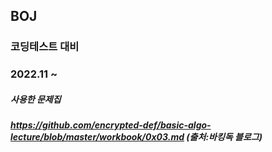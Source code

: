 ## BOJ
### 코딩테스트 대비
### 2022.11 ~

##### 사용한 문제집
##### https://github.com/encrypted-def/basic-algo-lecture/blob/master/workbook/0x03.md (출처:바킹독 블로그)
